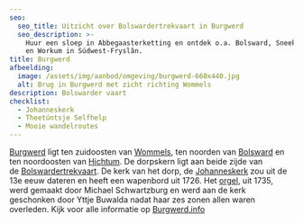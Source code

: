 ```yaml
---
seo:
  seo_title: Uitzicht over Bolswardertrekvaart in Burgwerd
  seo_description: >-
    Huur een sloep in Abbegaasterketting en ontdek o.a. Bolsward, Sneek, Makkum
    en Workum in Súdwest-Fryslân.
title: Burgwerd
afbeelding:
  image: /assets/img/aanbod/omgeving/burgwerd-660x440.jpg
  alt: Brug in Burgwerd met zicht richting Wommels
description: Bolswarder vaart
checklist:
  - Johanneskerk
  - Theetúntsje Selfhelp
  - Mooie wandelroutes
---
```


<a target="_blank" rel="noopener" href="https://nl.wikipedia.org/wiki/Burgwerd">Burgwerd</a> ligt ten zuidoosten van&nbsp;<a target="_blank" rel="noopener" href="https://nl.wikipedia.org/wiki/Wommels">Wommels</a>, ten noorden van&nbsp;<a target="_blank" rel="noopener" href="https://nl.wikipedia.org/wiki/Bolsward">Bolsward</a>&nbsp;en ten noordoosten van&nbsp;<a target="_blank" rel="noopener" href="https://nl.wikipedia.org/wiki/Hichtum">Hichtum</a>. De dorpskern ligt aan beide zijde van de&nbsp;<a target="_blank" rel="noopener" href="https://nl.wikipedia.org/wiki/Bolswardertrekvaart">Bolswardertrekvaart</a>. De kerk van het dorp, de&nbsp;<a target="_blank" rel="noopener" href="https://nl.wikipedia.org/wiki/Johanneskerk_(Burgwerd)">Johanneskerk</a>&nbsp;zou uit de 13e eeuw dateren en heeft een wapenbord uit 1726. Het&nbsp;<a target="_blank" rel="noopener" href="https://nl.wikipedia.org/wiki/Kerkorgel">orgel</a>, uit 1735, werd gemaakt door Michael Schwartzburg en werd aan de kerk geschonken door Yttje Buwalda nadat haar zes zonen allen waren overleden. Kijk voor alle informatie op <a target="_blank" rel="noopener" href="https://www.burgwerd.info">Burgwerd.info</a>
